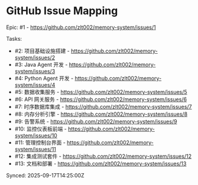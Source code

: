 # GitHub Issue Mapping

Epic: #1 - https://github.com/zlt002/memory-system/issues/1

Tasks:
- #2: 项目基础设施搭建 - https://github.com/zlt002/memory-system/issues/2
- #3: Java Agent 开发 - https://github.com/zlt002/memory-system/issues/3
- #4: Python Agent 开发 - https://github.com/zlt002/memory-system/issues/4
- #5: 数据收集服务 - https://github.com/zlt002/memory-system/issues/5
- #6: API 网关服务 - https://github.com/zlt002/memory-system/issues/6
- #7: 时序数据库集成 - https://github.com/zlt002/memory-system/issues/7
- #8: 内存分析引擎 - https://github.com/zlt002/memory-system/issues/8
- #9: 告警系统 - https://github.com/zlt002/memory-system/issues/9
- #10: 监控仪表板前端 - https://github.com/zlt002/memory-system/issues/10
- #11: 管理控制台界面 - https://github.com/zlt002/memory-system/issues/11
- #12: 集成测试套件 - https://github.com/zlt002/memory-system/issues/12
- #13: 文档和部署 - https://github.com/zlt002/memory-system/issues/13

Synced: 2025-09-17T14:25:00Z